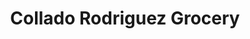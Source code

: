 ---
title: "Collado Rodriguez Grocery"
url: /trenton/collado-rodriguez-grocery/
shop: Lebensmittel
---